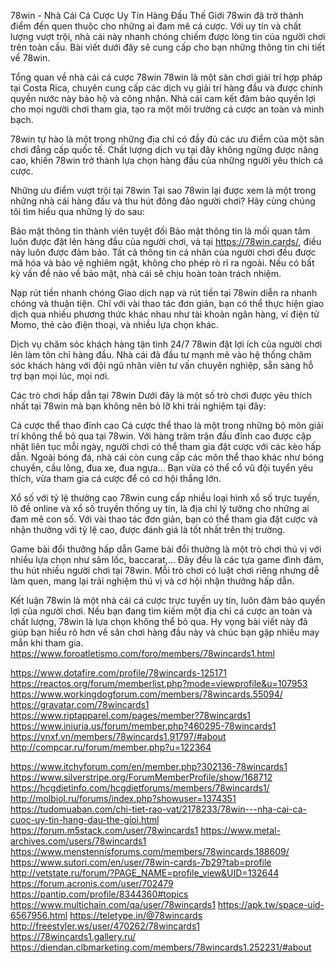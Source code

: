 78win - Nhà Cái Cá Cược Uy Tín Hàng Đầu Thế Giới
78win đã trở thành điểm đến quen thuộc cho những ai đam mê cá cược. Với uy tín và chất lượng vượt trội, nhà cái này nhanh chóng chiếm được lòng tin của người chơi trên toàn cầu. Bài viết dưới đây sẽ cung cấp cho bạn những thông tin chi tiết về 78win.

Tổng quan về nhà cái cá cược 78win
78win là một sân chơi giải trí hợp pháp tại Costa Rica, chuyên cung cấp các dịch vụ giải trí hàng đầu và được chính quyền nước này bảo hộ và công nhận. Nhà cái cam kết đảm bảo quyền lợi cho mọi người chơi tham gia, tạo ra một môi trường cá cược an toàn và minh bạch.

78win tự hào là một trong những địa chỉ có đầy đủ các ưu điểm của một sân chơi đẳng cấp quốc tế. Chất lượng dịch vụ tại đây không ngừng được nâng cao, khiến 78win trở thành lựa chọn hàng đầu của những người yêu thích cá cược.

Những ưu điểm vượt trội tại 78win
Tại sao 78win lại được xem là một trong những nhà cái hàng đầu và thu hút đông đảo người chơi? Hãy cùng chúng tôi tìm hiểu qua những lý do sau:

Bảo mật thông tin thành viên tuyệt đối
Bảo mật thông tin là mối quan tâm luôn được đặt lên hàng đầu của người chơi, và tại https://78win.cards/, điều này luôn được đảm bảo. Tất cả thông tin cá nhân của người chơi đều được mã hóa và bảo vệ nghiêm ngặt, không cho phép rò rỉ ra ngoài. Nếu có bất kỳ vấn đề nào về bảo mật, nhà cái sẽ chịu hoàn toàn trách nhiệm.

Nạp rút tiền nhanh chóng
Giao dịch nạp và rút tiền tại 78win diễn ra nhanh chóng và thuận tiện. Chỉ với vài thao tác đơn giản, bạn có thể thực hiện giao dịch qua nhiều phương thức khác nhau như tài khoản ngân hàng, ví điện tử Momo, thẻ cào điện thoại, và nhiều lựa chọn khác.

Dịch vụ chăm sóc khách hàng tận tình 24/7
78win đặt lợi ích của người chơi lên làm tôn chỉ hàng đầu. Nhà cái đã đầu tư mạnh mẽ vào hệ thống chăm sóc khách hàng với đội ngũ nhân viên tư vấn chuyên nghiệp, sẵn sàng hỗ trợ bạn mọi lúc, mọi nơi.

Các trò chơi hấp dẫn tại 78win
Dưới đây là một số trò chơi được yêu thích nhất tại 78win mà bạn không nên bỏ lỡ khi trải nghiệm tại đây:

Cá cược thể thao đỉnh cao
Cá cược thể thao là một trong những bộ môn giải trí không thể bỏ qua tại 78win. Với hàng trăm trận đấu đỉnh cao được cập nhật liên tục mỗi ngày, người chơi có thể tham gia đặt cược với các kèo hấp dẫn. Ngoài bóng đá, nhà cái còn cung cấp các môn thể thao khác như bóng chuyền, cầu lông, đua xe, đua ngựa… Bạn vừa có thể cổ vũ đội tuyển yêu thích, vừa tham gia cá cược để có cơ hội thắng lớn.

Xổ số với tỷ lệ thưởng cao
78win cung cấp nhiều loại hình xổ số trực tuyến, lô đề online và xổ số truyền thống uy tín, là địa chỉ lý tưởng cho những ai đam mê con số. Với vài thao tác đơn giản, bạn có thể tham gia đặt cược và nhận thưởng với tỷ lệ cao, được đánh giá là tốt nhất trên thị trường.

Game bài đổi thưởng hấp dẫn
Game bài đổi thưởng là một trò chơi thú vị với nhiều lựa chọn như sâm lốc, baccarat,... Đây đều là các tựa game đình đám, thu hút nhiều người chơi tại 78win. Mỗi trò chơi có luật chơi riêng nhưng dễ làm quen, mang lại trải nghiệm thú vị và cơ hội nhận thưởng hấp dẫn.

Kết luận
78win là một nhà cái cá cược trực tuyến uy tín, luôn đảm bảo quyền lợi của người chơi. Nếu bạn đang tìm kiếm một địa chỉ cá cược an toàn và chất lượng, 78win là lựa chọn không thể bỏ qua. Hy vọng bài viết này đã giúp bạn hiểu rõ hơn về sân chơi hàng đầu này và chúc bạn gặp nhiều may mắn khi tham gia.
https://www.foroatletismo.com/foro/members/78wincards1.html

https://www.dotafire.com/profile/78wincards-125171
https://reactos.org/forum/memberlist.php?mode=viewprofile&u=107953
https://www.workingdogforum.com/members/78wincards.55094/
https://gravatar.com/78wincards1
https://www.riptapparel.com/pages/member?78wincards1
https://www.iniuria.us/forum/member.php?460295-78wincards1
https://vnxf.vn/members/78wincards1.91797/#about
http://compcar.ru/forum/member.php?u=122364

https://www.itchyforum.com/en/member.php?302136-78wincards1
https://www.silverstripe.org/ForumMemberProfile/show/168712
https://hcgdietinfo.com/hcgdietforums/members/78wincards1/
http://molbiol.ru/forums/index.php?showuser=1374351
https://tudomuaban.com/chi-tiet-rao-vat/2178233/78win---nha-cai-ca-cuoc-uy-tin-hang-dau-the-gioi.html
https://forum.m5stack.com/user/78wincards1
https://www.metal-archives.com/users/78wincards1
https://www.menstennisforums.com/members/78wincards.188609/
https://www.sutori.com/en/user/78win-cards-7b29?tab=profile
http://vetstate.ru/forum/?PAGE_NAME=profile_view&UID=132644
https://forum.acronis.com/user/702479
https://pantip.com/profile/8344360#topics
https://www.multichain.com/qa/user/78wincards1
https://apk.tw/space-uid-6567956.html
https://teletype.in/@78wincards
http://freestyler.ws/user/470262/78wincards1
https://78wincards1.gallery.ru/
https://diendan.clbmarketing.com/members/78wincards1.252231/#about